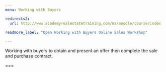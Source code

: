 ```yaml
---
menu: Working with Buyers

redirects2:
  url: http://www.academyrealestatetraining.com/nz/moodle/course/index.php?categoryid=9

readmore_label: "Open Working with Buyers Online Sales Workshop"

---
```


Working with buyers to obtain and present an offer then complete the sale and purchase contract.

===
